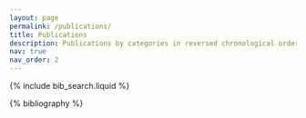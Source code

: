 ```yaml
---
layout: page
permalink: /publications/
title: Publications
description: Publications by categories in reversed chronological order (generated by jekyll-scholar).
nav: true
nav_order: 2
---
```


<!-- _pages/publications.md -->

<!-- Bibsearch Feature -->

{% include bib_search.liquid %}

<div class="publications">

{% bibliography %}

</div>
